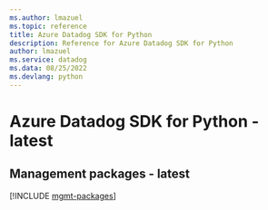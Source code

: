 ```yaml
---
ms.author: lmazuel
ms.topic: reference
title: Azure Datadog SDK for Python
description: Reference for Azure Datadog SDK for Python
author: lmazuel
ms.service: datadog
ms.data: 08/25/2022
ms.devlang: python
---
```

# Azure Datadog SDK for Python - latest

## Management packages - latest
[!INCLUDE [mgmt-packages](datadog-mgmt-index.md)]